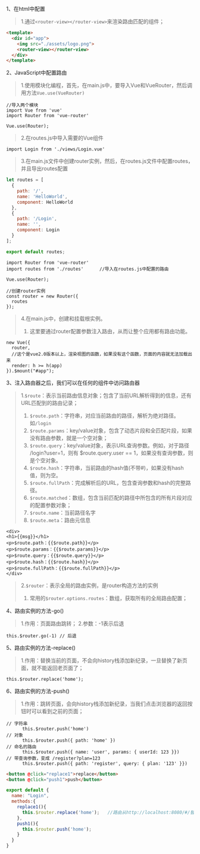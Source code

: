 1、在html中配置
> 1.通过`<router-view></router-view>`来渲染路由匹配的组件；
```html
<template>
  <div id="app">
    <img src="./assets/logo.png">
    <router-view></router-view>
  </div>
</template>
```


2、JavaScript中配置路由
> 1.使用模块化编程，首先，在main.js中，要导入Vue和VueRouter，然后调用方法`Vue.use(VueRouter)`
```
//导入两个模块
import Vue from 'vue'
import Router from 'vue-router'

Vue.use(Router);
```
> 2.在routes.js中导入需要的Vue组件
```
import Login from './views/Login.vue'
```
> 3.在main.js文件中创建router实例，然后，在routes.js文件中配置routes，并且导出routes配置
```routes.js
let routes = [
  {
    path: '/',
    name: 'HelloWorld',
    component: HelloWorld
  },
  {
    path: '/Login',
    name: '',
    component: Login
  }
];

export default routes;
```
```
import Router from 'vue-router'
import routes from './routes'      //导入在routes.js中配置的路由

Vue.use(Router);

//创建router实例
const router = new Router({
  routes
});
```
> 4.在main.js中，创建和挂载根实例。
> 1. 这里要通过router配置参数注入路由，从而让整个应用都有路由功能。
```
new Vue({
  router,
  //这个是vue2.0版本以上，渲染视图的函数，如果没有这个函数，页面的内容就无法加载出来
  render: h >= h(app)
}).$mount("#app");
```

3、注入路由器之后，我们可以在任何的组件中访问路由器
> 1.`$route`：表示当前路由信息对象；包含了当前URL解析得到的信息，还有URL匹配到的路由记录；
> 1. `$route.path`：字符串，对应当前路由的路径，解析为绝对路径。如`/login`
> 2. `$route.params`：key/value对象，包含了动态片段和全匹配片段，如果没有路由参数，就是一个空对象；
> 2. `$route.query`：key/value对象，表示URL查询参数。例如，对于路径 /login?user=1，则有 $route.query.user == 1，如果没有查询参数，则是个空对象。
> 2. `$route.hash`：字符串，当前路由的hash值(不带#)，如果没有hash值，则为空。
> 2. `$route.fullPath`：完成解析后的URL，包含查询参数和hash的完整路径。
> 2. `$route.matched`：数组，包含当前匹配的路径中所包含的所有片段对应的配置参数对象；
> 2. `$route.name`：当前路径名字
> 2. `$route.meta`：路由元信息
```
<div>
<h1>{{msg}}</h1>
<p>$route.path：{{$route.path}}</p>
<p>$route.params：{{$route.params}}</p>
<p>$route.query：{{$route.query}}</p>
<p>$route.hash：{{$route.hash}}</p>
<p>$route.fullPath：{{$route.fullPath}}</p>
</div>
```
> 2.`$router`：表示全局的路由实例，是router构造方法的实例
> 1. 常用的`$router.options.routes`：数组，获取所有的全局路由配置；

4、路由实例的方法-go()
> 1.作用：页面路由跳转；
> 2.参数：-1表示后退
```
this.$router.go(-1) // 后退
```

5、路由实例的方法-replace()
> 1.作用：替换当前的页面，不会向history栈添加新纪录，一旦替换了新页面，就不能返回老页面了；
```
this.$router.replace('home');
```

6、路由实例的方法-push()
> 1.作用：跳转页面，会向history栈添加新纪录，当我们点击浏览器的返回按钮时可以看到之前的页面；
```
// 字符串
      this.$router.push('home')
// 对象
      this.$router.push({ path: 'home' })
// 命名的路由
      this.$router.push({ name: 'user', params: { userId: 123 }})
// 带查询参数，变成 /register?plan=123
      this.$router.push({ path: 'register', query: { plan: '123' }})
```
```html
<button @click="replace1">replace</button>
<button @click="push1">push</button>
```
```js
export default {
  name: "Login",
  methods:{
    replace1(){
      this.$router.replace('home');   //路由从http://localhost:8080/#/替换为http://localhost:8080/#/home
    },
    push1(){
      this.$router.push('home');
    }
  }
}
```
